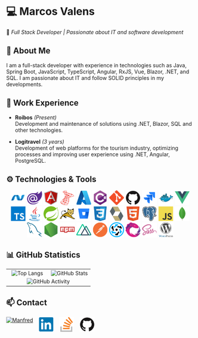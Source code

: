 # 💻 Marcos Valens

🚀 *Full Stack Developer | Passionate about IT and software development*

## 📌 About Me
I am a full-stack developer with experience in technologies such as Java, Spring Boot, JavaScript, TypeScript, Angular, RxJS, Vue, Blazor, .NET, and SQL. I am passionate about IT and follow SOLID principles in my developments.

## 💼 Work Experience

- **Roibos** *(Present)*  
  Development and maintenance of solutions using .NET, Blazor, SQL and other technologies.

- **Logitravel** *(3 years)*  
  Development of web platforms for the tourism industry, optimizing processes and improving user experience using .NET, Angular, PostgreSQL.

## ⚙️ Technologies & Tools
  
 <p align="center">
  <img src="https://raw.githubusercontent.com/devicons/devicon/master/icons/dot-net/dot-net-original.svg" alt=".NET" width="40" height="40"/>
  <img src="https://raw.githubusercontent.com/devicons/devicon/master/icons/blazor/blazor-original.svg" alt="Blazor" width="40" height="40"/>
  <img src="https://raw.githubusercontent.com/devicons/devicon/master/icons/angularjs/angularjs-original.svg" alt="Angular" width="40" height="40"/>
  <img src="https://raw.githubusercontent.com/devicons/devicon/master/icons/microsoftsqlserver/microsoftsqlserver-plain.svg" alt="SQL Server" width="40" height="40"/>
  <img src="https://raw.githubusercontent.com/devicons/devicon/master/icons/azure/azure-original.svg" alt="Azure" width="40" height="40"/>
  <img src="https://raw.githubusercontent.com/devicons/devicon/master/icons/csharp/csharp-original.svg" alt="C#" width="40" height="40"/>
  <img src="https://raw.githubusercontent.com/devicons/devicon/master/icons/git/git-original.svg" alt="Git" width="40" height="40"/>
  <img src="https://raw.githubusercontent.com/devicons/devicon/master/icons/github/github-original.svg" alt="GitHub" width="40" height="40"/>
  <img src="https://raw.githubusercontent.com/devicons/devicon/master/icons/jira/jira-original.svg" alt="Jira" width="40" height="40"/>
  <img src="https://raw.githubusercontent.com/devicons/devicon/master/icons/docker/docker-original.svg" alt="Docker" width="40" height="40"/>
  <img src="https://raw.githubusercontent.com/devicons/devicon/master/icons/vuejs/vuejs-original.svg" alt="Vue.js" width="40" height="40"/>
  <img src="https://raw.githubusercontent.com/devicons/devicon/master/icons/typescript/typescript-original.svg" alt="TypeScript" width="40" height="40"/>
  <img src="https://raw.githubusercontent.com/devicons/devicon/master/icons/java/java-original.svg" alt="Java" width="40" height="40"/>
  <img src="https://raw.githubusercontent.com/devicons/devicon/master/icons/spring/spring-original.svg" alt="Spring Boot" width="40" height="40"/>
  <img src="https://raw.githubusercontent.com/devicons/devicon/master/icons/tomcat/tomcat-original.svg" alt="Apache Tomcat" width="40" height="40"/>
  <img src="https://raw.githubusercontent.com/devicons/devicon/master/icons/bitbucket/bitbucket-original.svg" alt="Bitbucket" width="40" height="40"/>
  <img src="https://raw.githubusercontent.com/devicons/devicon/master/icons/css3/css3-original.svg" alt="CSS" width="40" height="40"/>
  <img src="https://raw.githubusercontent.com/devicons/devicon/master/icons/hibernate/hibernate-original.svg" alt="Hibernate" width="40" height="40"/>
  <img src="https://raw.githubusercontent.com/devicons/devicon/master/icons/html5/html5-original.svg" alt="HTML" width="40" height="40"/>
  <img src="https://raw.githubusercontent.com/devicons/devicon/master/icons/postgresql/postgresql-original.svg" alt="PostgreSQL" width="40" height="40"/>
  <img src="https://raw.githubusercontent.com/devicons/devicon/master/icons/javascript/javascript-original.svg" alt="JavaScript" width="40" height="40"/>
  <img src="https://raw.githubusercontent.com/devicons/devicon/master/icons/mongodb/mongodb-original.svg" alt="MongoDB" width="40" height="40"/>
  <img src="https://raw.githubusercontent.com/devicons/devicon/master/icons/mysql/mysql-original.svg" alt="MySQL" width="40" height="40"/>
  <img src="https://raw.githubusercontent.com/devicons/devicon/master/icons/nodejs/nodejs-original.svg" alt="Node.js" width="40" height="40"/>
  <img src="https://raw.githubusercontent.com/devicons/devicon/master/icons/npm/npm-original-wordmark.svg" alt="NPM" width="40" height="40"/>
  <img src="https://raw.githubusercontent.com/devicons/devicon/master/icons/nuxtjs/nuxtjs-original.svg" alt="Nuxt.js" width="40" height="40"/>
  <img src="https://raw.githubusercontent.com/devicons/devicon/master/icons/postman/postman-original.svg" alt="Postman" width="40" height="40"/>
  <img src="https://raw.githubusercontent.com/devicons/devicon/master/icons/quasar/quasar-original.svg" alt="Quasar" width="40" height="40"/>
  <img src="https://raw.githubusercontent.com/devicons/devicon/master/icons/rxjs/rxjs-original.svg" alt="RxJS" width="40" height="40"/>
  <img src="https://raw.githubusercontent.com/devicons/devicon/master/icons/sass/sass-original.svg" alt="Sass" width="40" height="40"/>
  <img src="https://raw.githubusercontent.com/devicons/devicon/master/icons/wordpress/wordpress-original.svg" alt="WordPress" width="40" height="40"/>
</p>

## 📊 GitHub Statistics

<div align="center">
  <table style="width: auto; border-collapse: collapse;">
    <tr>
      <td align="center" style="width: 50%;">
        <img src="https://github-readme-stats.vercel.app/api/top-langs/?username=MARCOSVALENS&layout=compact&theme=radical" 
             style="height:200px; width:auto;" alt="Top Langs">
      </td>
      <td align="center" style="width: 50%;">
        <img src="https://github-readme-stats.vercel.app/api?username=MARCOSVALENS&show_icons=true&theme=radical" 
             style="height:200px; width:auto;" alt="GitHub Stats">
      </td>
    </tr>
    <tr>
      <td colspan="2" align="center">
        <img src="https://github-readme-activity-graph.vercel.app/graph?username=MARCOSVALENS&theme=react-dark" 
             style="width:100%; max-width:800px; height:200px;" alt="GitHub Activity">
      </td>
    </tr>
  </table>
</div>

## 📫 Contact

<div align="left" style="display: flex; gap: 15px;">
  <a href="https://www.getmanfred.com/profile/marcosvalens" target="_blank">
    <img src="https://avatars.githubusercontent.com/u/40492612" alt="Manfred" width="40" height="40"/>
  </a>
  <a href="https://www.linkedin.com/in/marcosvalfra" target="_blank">
    <img src="https://raw.githubusercontent.com/devicons/devicon/master/icons/linkedin/linkedin-original.svg" alt="LinkedIn" width="40" height="40"/>
  </a>
  <a href="https://stackoverflow.com/users/14714810" target="_blank">
    <img src="https://raw.githubusercontent.com/devicons/devicon/master/icons/stackoverflow/stackoverflow-original.svg" alt="Stack Overflow" width="40" height="40"/>
  </a>
  <a href="https://github.com/marcosvalens" target="_blank">
    <img src="https://raw.githubusercontent.com/devicons/devicon/master/icons/github/github-original.svg" alt="GitHub" width="40" height="40"/>
  </a>
</div>
